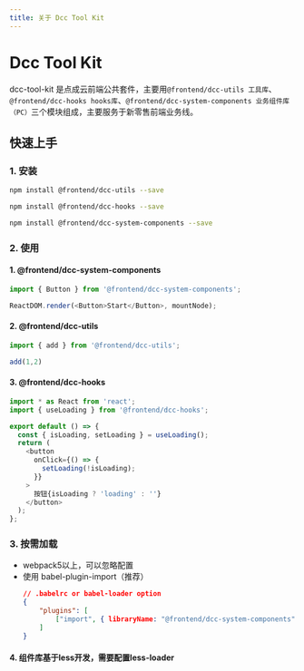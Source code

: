 ```yaml
---
title: 关于 Dcc Tool Kit
---
```


# Dcc Tool Kit

dcc-tool-kit 是点成云前端公共套件，主要用`@frontend/dcc-utils 工具库`、`@frontend/dcc-hooks hooks库`、`@frontend/dcc-system-components 业务组件库（PC）`三个模块组成，主要服务于新零售前端业务线。

## 快速上手
### 1. 安装

```bash
npm install @frontend/dcc-utils --save

npm install @frontend/dcc-hooks --save

npm install @frontend/dcc-system-components --save
```

### 2. 使用
#### 1. **@frontend/dcc-system-components**
``` ts
import { Button } from '@frontend/dcc-system-components';

ReactDOM.render(<Button>Start</Button>, mountNode);
```

#### 2. **@frontend/dcc-utils**
``` ts
import { add } from '@frontend/dcc-utils';

add(1,2)
```

#### 3. **@frontend/dcc-hooks**
``` ts
import * as React from 'react';
import { useLoading } from '@frontend/dcc-hooks';

export default () => {
  const { isLoading, setLoading } = useLoading();
  return (
    <button
      onClick={() => {
        setLoading(!isLoading);
      }}
    >
      按钮{isLoading ? 'loading' : ''}
    </button>
  );
};
```

### 3. 按需加载
* webpack5以上，可以忽略配置
* 使用 babel-plugin-import（推荐）
    ``` json
    // .babelrc or babel-loader option
    {
        "plugins": [
            ["import", { libraryName: "@frontend/dcc-system-components"}]
        ]
    }
    ```
#### 4. 组件库基于less开发，需要配置less-loader
